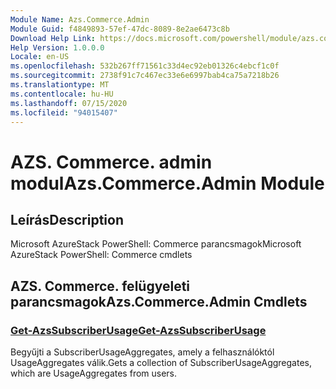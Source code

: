 ```yaml
---
Module Name: Azs.Commerce.Admin
Module Guid: f4849893-57ef-47dc-8089-8e2ae6473c8b
Download Help Link: https://docs.microsoft.com/powershell/module/azs.commerce.admin
Help Version: 1.0.0.0
Locale: en-US
ms.openlocfilehash: 532b267ff71561c33d4ec92eb01326c4ebcf1c0f
ms.sourcegitcommit: 2738f91c7c467ec33e6e6997bab4ca75a7218b26
ms.translationtype: MT
ms.contentlocale: hu-HU
ms.lasthandoff: 07/15/2020
ms.locfileid: "94015407"
---
```

# <span data-ttu-id="ed7b4-101">AZS. Commerce. admin modul</span><span class="sxs-lookup"><span data-stu-id="ed7b4-101">Azs.Commerce.Admin Module</span></span>
## <span data-ttu-id="ed7b4-102">Leírás</span><span class="sxs-lookup"><span data-stu-id="ed7b4-102">Description</span></span>
<span data-ttu-id="ed7b4-103">Microsoft AzureStack PowerShell: Commerce parancsmagok</span><span class="sxs-lookup"><span data-stu-id="ed7b4-103">Microsoft AzureStack PowerShell: Commerce cmdlets</span></span>

## <span data-ttu-id="ed7b4-104">AZS. Commerce. felügyeleti parancsmagok</span><span class="sxs-lookup"><span data-stu-id="ed7b4-104">Azs.Commerce.Admin Cmdlets</span></span>
### [<span data-ttu-id="ed7b4-105">Get-AzsSubscriberUsage</span><span class="sxs-lookup"><span data-stu-id="ed7b4-105">Get-AzsSubscriberUsage</span></span>](Get-AzsSubscriberUsage.md)
<span data-ttu-id="ed7b4-106">Begyűjti a SubscriberUsageAggregates, amely a felhasználóktól UsageAggregates válik.</span><span class="sxs-lookup"><span data-stu-id="ed7b4-106">Gets a collection of SubscriberUsageAggregates, which are UsageAggregates from users.</span></span>

